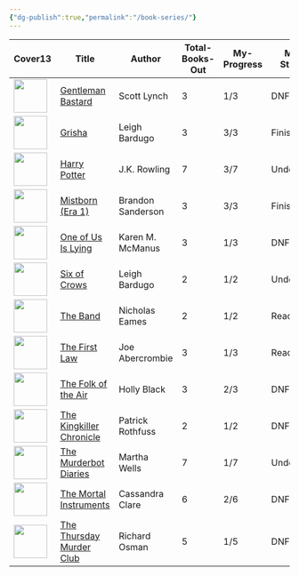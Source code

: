 ```yaml
---
{"dg-publish":true,"permalink":"/book-series/"}
---
```


<div><table class="dataview table-view-table"><thead class="table-view-thead"><tr class="table-view-tr-header"><th class="table-view-th"><span>Cover</span><span class="dataview small-text">13</span></th><th class="table-view-th"><span>Title</span></th><th class="table-view-th"><span>Author</span></th><th class="table-view-th"><span>Total-Books-Out</span></th><th class="table-view-th"><span>My-Progress</span></th><th class="table-view-th"><span>My-Status</span></th><th class="table-view-th"><span>Genre</span></th></tr></thead><tbody class="table-view-tbody"><tr><td><span><img width="60" src="app://6b8f8d44cea3dfe53a3d4f3283993c3072ea/C:/Users/Bogi/Documents/mediatracker/images/gentlemen%20bastards.webp?1749321532019" referrerpolicy="no-referrer"></span></td><td><span><a data-tooltip-position="top" aria-label="Book series/Gentleman Bastard.md" data-href="Book series/Gentleman Bastard.md" href="Book series/Gentleman Bastard.md" class="internal-link" target="_blank" rel="noopener nofollow">Gentleman Bastard</a></span></td><td><span>Scott Lynch</span></td><td>3</td><td><span>1/3</span></td><td><span><span class="status-dnf">DNF'D</span></span></td><td><span>Fantasy</span></td></tr><tr><td><span><img width="60" src="app://6b8f8d44cea3dfe53a3d4f3283993c3072ea/C:/Users/Bogi/Documents/mediatracker/images/Shadow%20and%20Bone.jpg?1742856082000" referrerpolicy="no-referrer"></span></td><td><span><a data-tooltip-position="top" aria-label="Book series/Grisha.md" data-href="Book series/Grisha.md" href="Book series/Grisha.md" class="internal-link" target="_blank" rel="noopener nofollow">Grisha</a></span></td><td><span>Leigh Bardugo</span></td><td>3</td><td><span>3/3</span></td><td><span><span class="status-finished">Finished</span></span></td><td><span>Fantasy</span></td></tr><tr><td><span><img width="60" src="app://6b8f8d44cea3dfe53a3d4f3283993c3072ea/C:/Users/Bogi/Documents/mediatracker/images/harry%20potter.webp?1749321562543" referrerpolicy="no-referrer"></span></td><td><span><a data-tooltip-position="top" aria-label="Book series/Harry Potter.md" data-href="Book series/Harry Potter.md" href="Book series/Harry Potter.md" class="internal-link" target="_blank" rel="noopener nofollow">Harry Potter</a></span></td><td><span>J.K. Rowling</span></td><td>7</td><td><span>3/7</span></td><td><span><span class="status-undecided">Undecided</span></span></td><td><span>Fantasy</span></td></tr><tr><td><span><img width="60" src="app://6b8f8d44cea3dfe53a3d4f3283993c3072ea/C:/Users/Bogi/Documents/mediatracker/images/Mistborn.png?1742850600000" referrerpolicy="no-referrer"></span></td><td><span><a data-tooltip-position="top" aria-label="Book series/Mistborn (Era 1).md" data-href="Book series/Mistborn (Era 1).md" href="Book series/Mistborn (Era 1).md" class="internal-link" target="_blank" rel="noopener nofollow">Mistborn (Era 1)</a></span></td><td><span>Brandon Sanderson</span></td><td>3</td><td><span>3/3</span></td><td><span><span class="status-finished">Finished</span></span></td><td><span>Fantasy</span></td></tr><tr><td><span><img width="60" src="app://6b8f8d44cea3dfe53a3d4f3283993c3072ea/C:/Users/Bogi/Documents/mediatracker/images/One%20of%20Us%20Is%20Lying.jpg?1742857088000" referrerpolicy="no-referrer"></span></td><td><span><a data-tooltip-position="top" aria-label="Book series/One of Us Is Lying.md" data-href="Book series/One of Us Is Lying.md" href="Book series/One of Us Is Lying.md" class="internal-link" target="_blank" rel="noopener nofollow">One of Us Is Lying</a></span></td><td><span>Karen M. McManus</span></td><td>3</td><td><span>1/3</span></td><td><span><span class="status-dnf">DNF'D</span></span></td><td><span>Mystery</span></td></tr><tr><td><span><img width="60" src="app://6b8f8d44cea3dfe53a3d4f3283993c3072ea/C:/Users/Bogi/Documents/mediatracker/images/Six%20of%20Crows.jpg?1742856210000" referrerpolicy="no-referrer"></span></td><td><span><a data-tooltip-position="top" aria-label="Book series/Six of Crows.md" data-href="Book series/Six of Crows.md" href="Book series/Six of Crows.md" class="internal-link" target="_blank" rel="noopener nofollow">Six of Crows</a></span></td><td><span>Leigh Bardugo</span></td><td>2</td><td><span>1/2</span></td><td><span><span class="status-undecided">Undecided</span></span></td><td><span>Fantasy</span></td></tr><tr><td><span><img width="60" src="app://6b8f8d44cea3dfe53a3d4f3283993c3072ea/C:/Users/Bogi/Documents/mediatracker/images/The%20Band.jpg?1742856558000" referrerpolicy="no-referrer"></span></td><td><span><a data-tooltip-position="top" aria-label="Book series/The Band.md" data-href="Book series/The Band.md" href="Book series/The Band.md" class="internal-link" target="_blank" rel="noopener nofollow">The Band</a></span></td><td><span>Nicholas Eames</span></td><td>2</td><td><span>1/2</span></td><td><span><span class="status-reading">Reading</span></span></td><td><span>Fantasy</span></td></tr><tr><td><span><img width="60" src="app://6b8f8d44cea3dfe53a3d4f3283993c3072ea/C:/Users/Bogi/Documents/mediatracker/images/The%20First%20Law.jpg?1742856924000" referrerpolicy="no-referrer"></span></td><td><span><a data-tooltip-position="top" aria-label="Book series/The First Law.md" data-href="Book series/The First Law.md" href="Book series/The First Law.md" class="internal-link" target="_blank" rel="noopener nofollow">The First Law</a></span></td><td><span>Joe Abercrombie</span></td><td>3</td><td><span>1/3</span></td><td><span><span class="status-reading">Reading</span></span></td><td><span>Fantasy</span></td></tr><tr><td><span><img width="60" src="app://6b8f8d44cea3dfe53a3d4f3283993c3072ea/C:/Users/Bogi/Documents/mediatracker/images/The%20Folk%20of%20the%20Air.jpg?1742857560000" referrerpolicy="no-referrer"></span></td><td><span><a data-tooltip-position="top" aria-label="Book series/The Folk of the Air.md" data-href="Book series/The Folk of the Air.md" href="Book series/The Folk of the Air.md" class="internal-link" target="_blank" rel="noopener nofollow">The Folk of the Air</a></span></td><td><span>Holly Black</span></td><td>3</td><td><span>2/3</span></td><td><span><span class="status-dnf">DNF'D</span></span></td><td><span>Fantasy</span></td></tr><tr><td><span><img width="60" src="app://6b8f8d44cea3dfe53a3d4f3283993c3072ea/C:/Users/Bogi/Documents/mediatracker/images/The%20Kingkiller%20Chronicle.jpg?1742857410000" referrerpolicy="no-referrer"></span></td><td><span><a data-tooltip-position="top" aria-label="Book series/The Kingkiller Chronicle.md" data-href="Book series/The Kingkiller Chronicle.md" href="Book series/The Kingkiller Chronicle.md" class="internal-link" target="_blank" rel="noopener nofollow">The Kingkiller Chronicle</a></span></td><td><span>Patrick Rothfuss</span></td><td>2</td><td><span>1/2</span></td><td><span><span class="status-dnf">DNF'D</span></span></td><td><span>Fantasy</span></td></tr><tr><td><span><img width="60" src="app://6b8f8d44cea3dfe53a3d4f3283993c3072ea/C:/Users/Bogi/Documents/mediatracker/images/The%20Murderbot%20Diaries.jpg?1742857158000" referrerpolicy="no-referrer"></span></td><td><span><a data-tooltip-position="top" aria-label="Book series/The Murderbot Diaries.md" data-href="Book series/The Murderbot Diaries.md" href="Book series/The Murderbot Diaries.md" class="internal-link" target="_blank" rel="noopener nofollow">The Murderbot Diaries</a></span></td><td><span>Martha Wells</span></td><td>7</td><td><span>1/7</span></td><td><span><span class="status-undecided">Undecided</span></span></td><td><span>Sci-Fi</span></td></tr><tr><td><span><img width="60" src="app://6b8f8d44cea3dfe53a3d4f3283993c3072ea/C:/Users/Bogi/Documents/mediatracker/images/The%20Mortal%20Instruments.jpg?1742857496000" referrerpolicy="no-referrer"></span></td><td><span><a data-tooltip-position="top" aria-label="Book series/The Mortal Instruments.md" data-href="Book series/The Mortal Instruments.md" href="Book series/The Mortal Instruments.md" class="internal-link" target="_blank" rel="noopener nofollow">The Mortal Instruments</a></span></td><td><span>Cassandra Clare</span></td><td>6</td><td><span>2/6</span></td><td><span><span class="status-dnf">DNF'd</span></span></td><td><span>Fantasy</span></td></tr><tr><td><span><img width="60" src="app://6b8f8d44cea3dfe53a3d4f3283993c3072ea/C:/Users/Bogi/Documents/mediatracker/images/The%20Thursday%20Murder%20Club.jpg?1742856796000" referrerpolicy="no-referrer"></span></td><td><span><a data-tooltip-position="top" aria-label="Book series/The Thursday Murder Club.md" data-href="Book series/The Thursday Murder Club.md" href="Book series/The Thursday Murder Club.md" class="internal-link" target="_blank" rel="noopener nofollow">The Thursday Murder Club</a></span></td><td><span>Richard Osman</span></td><td>5</td><td><span>1/5</span></td><td><span><span class="status-dnf">DNF'D</span></span></td><td><span>Mystery</span></td></tr></tbody></table></div>
